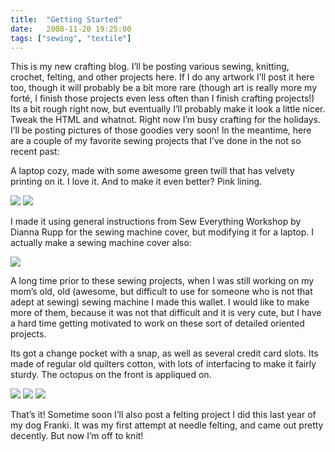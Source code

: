 ```yaml
---
title:  "Getting Started"
date:   2008-11-20 19:25:00
tags: ["sewing", "textile"]
---
```

This is my new crafting blog. I’ll be posting various sewing, knitting, crochet, felting, and other projects here. If I do any artwork I’ll post it here too, though it will probably be a bit more rare (though art is really more my forté, I finish those projects even less often than I finish crafting projects!) Its a bit rough right now, but eventually I’ll probably make it look a little nicer. Tweak the HTML and whatnot. Right now I’m busy crafting for the holidays. I’ll be posting pictures of those goodies very soon! In the meantime, here are a couple of my favorite sewing projects that I’ve done in the not so recent past:

A laptop cozy, made with some awesome green twill that has velvety printing on it. I love it. And to make it even better? Pink lining.


<img src="/uploads/2008/2231608661_6a527ba6a5.jpg">
<img src="/uploads/2008/2231610887_01e14fa017.jpg">


I made it using general instructions from Sew Everything Workshop by Dianna Rupp for the sewing machine cover, but modifying it for a laptop. I actually make a sewing machine cover also:


<img src="/uploads/2008/2231597937_384b225894.jpg">


A long time prior to these sewing projects, when I was still working on my mom’s old, old (awesome, but difficult to use for someone who is not that adept at sewing) sewing machine I made this wallet. I would like to make more of them, because it was not that difficult and it is very cute, but I have a hard time getting motivated to work on these sort of detailed oriented projects.

Its got a change pocket with a snap, as well as several credit card slots. Its made of regular old quilters cotton, with lots of interfacing to make it fairly sturdy. The octopus on the front is appliqued on.


<img src="/uploads/2008/2232398108_dbc6665558.jpg">
<img src="/uploads/2008/2231606065_cc2619c410.jpg">
<img src="/uploads/2008/2232391542_63dc5102fc.jpg">


That’s it! Sometime soon I’ll also post a felting project I did this last year of my dog Franki. It was my first attempt at needle felting, and came out pretty decently. But now I’m off to knit!

